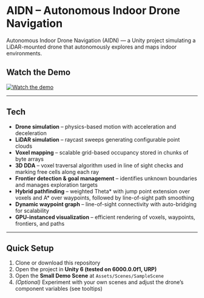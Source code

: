# AIDN – Autonomous Indoor Drone Navigation
Autonomous Indoor Drone Navigation (AIDN) — a Unity project simulating a LiDAR-mounted drone that autonomously explores and maps indoor environments.

## Watch the Demo
[![Watch the demo](https://img.youtube.com/vi/1ApMZhoQgPc/hqdefault.jpg)](https://www.youtube.com/watch?v=1ApMZhoQgPc)

---

## Tech
- **Drone simulation** – physics-based motion with acceleration and deceleration
- **LiDAR simulation** – raycast sweeps generating configurable point clouds
- **Voxel mapping** – scalable grid-based occupancy stored in chunks of byte arrays
- **3D DDA** – voxel traversal algorithm used in line of sight checks and marking free cells along each ray
- **Frontier detection & goal management** – identifies unknown boundaries and manages exploration targets
- **Hybrid pathfinding** – weighted Theta* with jump point extension over voxels and A* over waypoints, followed by line-of-sight path smoothing
- **Dynamic waypoint graph** – line-of-sight connectivity with auto-bridging for scalability
- **GPU-instanced visualization** – efficient rendering of voxels, waypoints, frontiers, and paths

---

## Quick Setup
1. Clone or download this repository
2. Open the project in **Unity 6 (tested on 6000.0.0f1, URP)**
3. Open the **Small Demo Scene** at `Assets/Scenes/SampleScene`
4. *(Optional)* Experiment with your own scenes and adjust the drone’s component variables (see tooltips)
